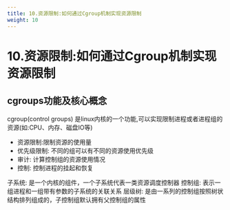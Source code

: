 ```yaml
---
title: 10.资源限制:如何通过Cgroup机制实现资源限制
weight: 10
---
```

# 10.资源限制:如何通过Cgroup机制实现资源限制
##  cgroups功能及核心概念
cgroup(control groups) 是linux内核的一个功能,可以实现限制进程或者进程组的资源(如:CPU、内存、磁盘IO等)
* 资源限制:限制资源的使用量
* 优先级限制: 不同的组可以有不同的资源使用优先级
* 审计: 计算控制组的资源使用情况
* 控制: 控制进程的挂起和恢复

子系统: 是一个内核的组件，一个子系统代表一类资源调度控制器
控制组: 表示一组进程和一组带有参数的子系统的关联关系
层级树: 是由一系列的控制组按照树状结构排列组成的，子控制组默认拥有父控制组的属性

